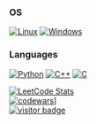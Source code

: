 ### OS
[![Linux](https://img.shields.io/badge/linux-black?style=for-the-badge&logo=Linux)](https://github.com/K1RiK)
[![Windows](https://img.shields.io/badge/Windows-black?style=for-the-badge&logo=Windows)](https://github.com/K1RiK)

### Languages
[![Python](https://img.shields.io/badge/python-black?style=for-the-badge&logo=python)](https://github.com/K1RiK)
[![C++](https://img.shields.io/badge/c++-black?style=for-the-badge&logo=cplusplus)](https://github.com/K1RiK)
[![C](https://img.shields.io/badge/c-black?style=for-the-badge&logo=c)](https://github.com/K1RiK)

[![LeetCode Stats](https://leetcard.jacoblin.cool/K1RiK?theme=dark&font=Roboto)](https://github.com/K1RiK)<br>
[![codewars](https://www.codewars.com/users/K1RiK/badges/large)](https://github.com/K1RiK)]<br>
[![visitor badge](https://visitor-badge.laobi.icu/badge?page_id=K1RiK&left_text=My%20Page%20Visitors)](https://github.com/K1RiK)
